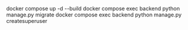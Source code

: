 docker compose up -d --build
docker compose exec backend python manage.py migrate
docker compose exec backend python manage.py createsuperuser
